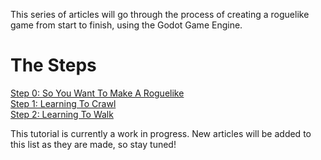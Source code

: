 <!--
.. title: Complete Roguelike Tutorial using Godot
.. slug: articles
.. date: 2017-06-1 01:00:00 UTC
.. tags: 
.. category: 
.. link: 
.. description: 
.. type: text
-->

This series of articles will go through the process of creating a roguelike game from start to finish, using the Godot Game Engine.

The Steps
=====

[Step 0: So You Want To Make A Roguelike](../step-0-introduction.html)  
[Step 1: Learning To Crawl](../step-1-setup.html)  
[Step 2: Learning To Walk](../step-2-collision.html)  


This tutorial is currently a work in progress. New articles will be added to this list as they are made, so stay tuned!  




